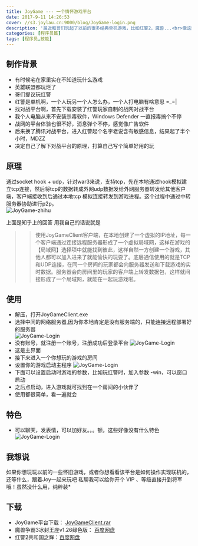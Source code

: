 ```yaml
---
title: JoyGame --- 一个情怀游戏平台
date: 2017-9-11 14:26:53
cover: //s3.joylau.cn:9000/blog/JoyGame-login.png
description: '最近和哥们玩起了以前的很多经典单机游戏，比如红警2，魔兽...<br>像这些游戏都支持局域网对战<br>于是有了这样一个平台的诞生 ---- JoyGame'
categories: [程序员篇]
tags: [程序员,技能]
---
```

<!-- more -->

## 制作背景
- 有时候宅在家里实在不知道玩什么游戏
- 英雄联盟都玩烂了
- 哥们提议玩红警
- 红警是单机啊，一个人玩另一个人怎么办，一个人打电脑有啥意思 =_=|
- 找对战平台啊，首先下载安装了红警玩家自制的战网对战平台
- 我个人电脑从来不安装杀毒软件，Windows Defender 一直报毒搞个不停
- 战网的平台体验也很不好，消息弹个不停，感觉像广告软件
- 后来换了腾讯对战平台，进入红警起个名字老说含有敏感信息，结果起了半个小时，MDZZ
- 决定自己了解下对战平台的原理，打算自己写个简单好用的玩


## 原理
通过socket hook + udp，针对war3来说，支持tcp，先在本地通过hook模拟建立tcp连接，然后将tcp的数据转成外网udp数据发给外网服务器转发给其他客户端，客户端接收到后通过本地tcp
模拟连接转发到游戏进程。这个过程中通过中转服务器协助进行p2p。  
![JoyGame-zhihu](//s3.joylau.cn:9000/blog/JoyGame-zhihu.jpg)  

上面是知乎上的回答
用我自己的话说就是
>> 使用JoyGameClient客户端，在本地创建了一个虚拟的IP地址，每一个客户端通过连接远程服务器形成了一个虚拟局域网，这样在游戏的【局域网】选择项中就能找到彼此，这样自然一方创建一个游戏，其他人都可以加入进来了就能愉快的玩耍了。底层通信使用的就是TCP和UDP连接，在同一个房间的玩家都会向服务器发送和下载游戏的实时数据。服务器会向房间里的玩家的客户端上转发数据包，这样就间接形成了一个局域网，就能在一起玩游戏啦。

## 使用
- 解压，打开JoyGameClient.exe
- 选择中间的网络服务器,因为你本地肯定是没有服务端的，只能连接远程部署好的服务器  
![JoyGame-Login](//s3.joylau.cn:9000/blog/JoyGame-login.png)  
- 没有账号，就注册一个账号，注册成功后登录平台
![JoyGame-Login](//s3.joylau.cn:9000/blog/JoyGame-main.png)
- 这是主界面
- 接下来进入一个你想玩的游戏的房间
- 设置你的游戏启动主程序
![JoyGame-Login](//s3.joylau.cn:9000/blog/JoyGame-setGamePath.png)
- 下面可以设置启动时游戏的参数，比如玩红警时，加入参数 -win，可以窗口启动
- 之后点启动，进入游戏就可找到在一个房间的小伙伴了
- 使用都很简单，看一遍就会

## 特色
- 可以聊天，发表情，可以加好友。。。额，这些好像没有什么特色 
![JoyGame-Login](//s3.joylau.cn:9000/aodamiao/02.jpg)

## 我想说
如果你想玩玩以前的一些怀旧游戏，或者你想看看该平台是如何操作实现联机的，还等什么，跟着Joy一起来玩吧
私聊我可以给你开个 VIP 、等级直接升到将军哦！虽然没什么用，纯粹装*

## 下载
- JoyGame平台下载： [JoyGameClient.rar](//s3.joylau.cn:9000/blog/JoyGameClient.rar)
- 魔兽争霸3冰封王座v1.26绿色版： [百度网盘](https://pan.baidu.com/share/link?shareid=3779529435&uk=1077172855)
- 红警2共和国之辉：[百度网盘](https://pan.baidu.com/s/1pKQ0aaJ)
